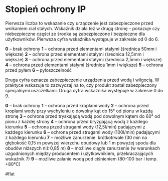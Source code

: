 # Stopień ochrony IP
Pierwsza liczba to wskazanie czy urządzenie jest zabezpieczone przed wnikaniem ciał stałych. Wskaźnik działa też w drugą stronę – pokazuje czy niebezpieczne części ze środka są zabezpieczone i bezpieczne dla użytkowników. Pierwsza cyfra wskaźnika występuje w zakresie od 0 do 6.

**0** – brak ochrony
**1** – ochrona przed elementami stałymi (średnica 50mm i większe)
**2** – ochrona przed elementami stałymi (średnica 12,5mm i większe)
**3** – ochrona przed elementami stałymi (średnica 2,5mm i większe)
**4** – ochrona przed elementami stałymi (średnica 1mm i większe)
**5** – ochrona przed pyłem
**6** – pyłoszczelność

Druga cyfra oznacza zabezpieczenie urządzenia przed wodą i wilgocią. W praktyce wskazuje to zazwyczaj na to, czy produkt został zabezpieczony specjalnymi uszczelkami. Druga cyfra wskaźnika występuje w zakresie 0 do 9.

**0** – brak ochrony
**1** – ochrona przed kroplami wody
**2** – ochrona przed kroplami wody przy wychyleniu o dowolny kąt do 15° od pionu w każdą stronę
**3** – ochrona przed tryskającą wodą pod dowolnym kątem do 60° od pionu z każdej strony
**4** – ochrona przed bryzgającą wodą z każdego kierunku
**5** – ochrona przed strugami wody (12,5l/min) padającymi z każdego kierunku
**6** – ochrona przed strugami wody (100l/min) padającymi z każdego kierunku
**7** – możliwe zanurzenie  krótkotrwałe (30 min na głębokość 0,15 m powyżej wierzchu obudowy lub 1 m powyżej spodu dla obudów niższych niż 0,85 m)
**8** – możliwe ciągłe zanurzenie (w warunkach uzgodnionych między producentem i użytkownikiem, przekraczających wskaźnik 7)
**9** – możliwe zalanie wodą pod ciśnieniem (80-100 bar i temp. +80°C)

#flat